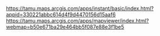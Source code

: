 https://tamu.maps.arcgis.com/apps/instant/basic/index.html?appid=330221abbc614d4f9d4470156d15aaf6
https://tamu.maps.arcgis.com/apps/mapviewer/index.html?webmap=b50e671ba29e464bb5f087e88e3f1be5
